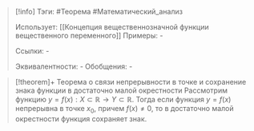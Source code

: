 > [!info]
> Тэги: #Теорема #Математический_анализ   
> 
> Использует: [[Концепция вещественнозначной функции вещественного переменного]]
> Примеры: *-*
> 
> Ссылки: *-*
> 
> Эквивалентности: *-*
> Обобщения: *-*

> [!theorem]+ Теорема о связи непрерывности в точке и сохранение знака функции в достаточно малой окрестности
> Рассмотрим функцию $y = f(x):X \subset \mathbb{R}\rightarrow Y \subset \mathbb{R}$. Тогда если функция $y = f(x)$ непрерывна в точке $x_0$, причем $f(x) \neq 0$, то в достаточно малой окрестности функция сохраняет знак. 
